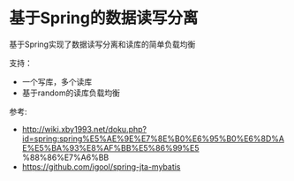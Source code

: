 # 基于Spring的数据读写分离
基于Spring实现了数据读写分离和读库的简单负载均衡

支持：
- 一个写库，多个读库
- 基于random的读库负载均衡

参考:
- http://wiki.xby1993.net/doku.php?id=spring:spring%E5%AE%9E%E7%8E%B0%E6%95%B0%E6%8D%AE%E5%BA%93%E8%AF%BB%E5%86%99%E5
%88%86%E7%A6%BB
- https://github.com/igool/spring-jta-mybatis